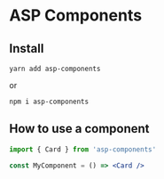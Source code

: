 # ASP Components

## Install
```shell
yarn add asp-components
```
or
```shell
npm i asp-components
```

## How to use a component
```jsx
import { Card } from 'asp-components'

const MyComponent = () => <Card />
```
